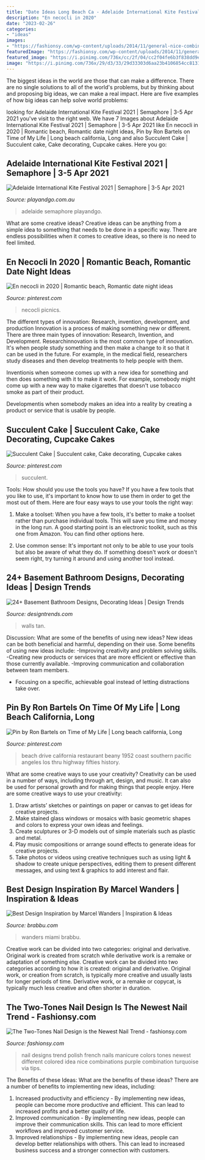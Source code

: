 ```yaml
---
title: "Date Ideas Long Beach Ca - Adelaide International Kite Festival 2021"
description: "En necocli in 2020"
date: "2023-02-26"
categories:
- "ideas"
images:
- "https://fashionsy.com/wp-content/uploads/2014/11/general-nice-combination-purple-mixed-turquoise-two-color-nail-art-design-two-color-nail-polish-designs.jpg"
featuredImage: "https://fashionsy.com/wp-content/uploads/2014/11/general-nice-combination-purple-mixed-turquoise-two-color-nail-art-design-two-color-nail-polish-designs.jpg"
featured_image: "https://i.pinimg.com/736x/cc/2f/04/cc2f04fe6b3f838dd9efa32386b8e337.jpg"
image: "https://i.pinimg.com/736x/29/d3/33/29d33303d6aa23b4106854cc8131c763--long-beach-california-southern-california.jpg"
---
```



The biggest ideas in the world are those that can make a difference. There are no single solutions to all of the world's problems, but by thinking about and proposing big ideas, we can make a real impact. Here are five examples of how big ideas can help solve world problems:

	

		
looking for Adelaide International Kite Festival 2021 | Semaphore | 3-5 Apr 2021 you've visit to the right web. We have 7 Images about Adelaide International Kite Festival 2021 | Semaphore | 3-5 Apr 2021 like En necocli in 2020 | Romantic beach, Romantic date night ideas, Pin by Ron Bartels on Time of My Life | Long beach california, Long and also Succulent Cake | Succulent cake, Cake decorating, Cupcake cakes. Here you go:
		
    
## Adelaide International Kite Festival 2021 | Semaphore | 3-5 Apr 2021

<img loading=lazy src="https://playandgo.com.au/wp-content/uploads/2020/10/kite-festival-630x630.jpg" onerror="this.onerror=null;this.src='https://tse3.mm.bing.net/th?id=OIP.xPzVH3x3dkHb540mDcuCtAHaHa&amp;pid=15.1';" alt="Adelaide International Kite Festival 2021 | Semaphore | 3-5 Apr 2021">

_Source: playandgo.com.au_

>adelaide semaphore playandgo. 

	

What are some creative ideas?
Creative ideas can be anything from a simple idea to something that needs to be done in a specific way. There are endless possibilities when it comes to creative ideas, so there is no need to feel limited.

    
## En Necocli In 2020 | Romantic Beach, Romantic Date Night Ideas

<img loading=lazy src="https://i.pinimg.com/736x/cc/2f/04/cc2f04fe6b3f838dd9efa32386b8e337.jpg" onerror="this.onerror=null;this.src='https://tse4.mm.bing.net/th?id=OIP.BmgGuxq9BvCYtphpmpyMgAHaK_&amp;pid=15.1';" alt="En necocli in 2020 | Romantic beach, Romantic date night ideas">

_Source: pinterest.com_

>necocli picnics. 

	

The different types of innovation: Research, invention, development, and production
Innovation is a process of making something new or different. There are three main types of innovation: Research, Invention, and Development.
Researchinnovation is the most common type of innovation. It's when people study something and then make a change to it so that it can be used in the future. For example, in the medical field, researchers study diseases and then develop treatments to help people with them.

Inventionis when someone comes up with a new idea for something and then does something with it to make it work. For example, somebody might come up with a new way to make cigarettes that doesn't use tobacco smoke as part of their product. 

Developmentis when somebody makes an idea into a reality by creating a product or service that is usable by people.

    
## Succulent Cake | Succulent Cake, Cake Decorating, Cupcake Cakes

<img loading=lazy src="https://i.pinimg.com/originals/88/d1/93/88d1936f7560021ffbb9fd287aff412e.jpg" onerror="this.onerror=null;this.src='https://tse2.mm.bing.net/th?id=OIP.nVk9ehL-GfBMlgJH611TXAHaJ4&amp;pid=15.1';" alt="Succulent Cake | Succulent cake, Cake decorating, Cupcake cakes">

_Source: pinterest.com_

>succulent. 

	

Tools: How should you use the tools you have?
If you have a few tools that you like to use, it's important to know how to use them in order to get the most out of them. Here are four easy ways to use your tools the right way:
1) Make a toolset: When you have a few tools, it's better to make a toolset rather than purchase individual tools. This will save you time and money in the long run. A good starting point is an electronic toolkit, such as this one from Amazon. You can find other options here.

2) Use common sense: It's important not only to be able to use your tools but also be aware of what they do. If something doesn't work or doesn't seem right, try turning it around and using another tool instead.

    
## 24+ Basement Bathroom Designs, Decorating Ideas | Design Trends

<img loading=lazy src="https://images.designtrends.com/wp-content/uploads/2016/02/05064850/Tropical-basement-Bathroom-design.jpg" onerror="this.onerror=null;this.src='https://tse2.mm.bing.net/th?id=OIP.yBownYiK7gCo4mICwDnC1QHaJ6&amp;pid=15.1';" alt="24+ Basement Bathroom Designs, Decorating Ideas | Design Trends">

_Source: designtrends.com_

>walls tan. 

	

Discussion: What are some of the benefits of using new ideas?
New ideas can be both beneficial and harmful, depending on their use. Some benefits of using new ideas include: 
-Improving creativity and problem solving skills.
-Creating new products or services that are more efficient or effective than those currently available.
-Improving communication and collaboration between team members. 
- Focusing on a specific, achievable goal instead of letting distractions take over.

    
## Pin By Ron Bartels On Time Of My Life | Long Beach California, Long

<img loading=lazy src="https://i.pinimg.com/736x/29/d3/33/29d33303d6aa23b4106854cc8131c763--long-beach-california-southern-california.jpg" onerror="this.onerror=null;this.src='https://tse1.mm.bing.net/th?id=OIP.MXUjUxNJdQEwKpLPQ4GMrQHaFP&amp;pid=15.1';" alt="Pin by Ron Bartels on Time of My Life | Long beach california, Long">

_Source: pinterest.com_

>beach drive california restaurant beany 1952 coast southern pacific angeles los thru highway fifties history. 

	

What are some creative ways to use your creativity?
Creativity can be used in a number of ways, including through art, design, and music. It can also be used for personal growth and for making things that people enjoy. Here are some creative ways to use your creativity: 
1. Draw artists’ sketches or paintings on paper or canvas to get ideas for creative projects. 
2. Make stained glass windows or mosaics with basic geometric shapes and colors to express your own ideas and feelings. 
3. Create sculptures or 3-D models out of simple materials such as plastic and metal. 
4. Play music compositions or arrange sound effects to generate ideas for creative projects. 
5. Take photos or videos using creative techniques such as using light & shadow to create unique perspectives, editing them to present different messages, and using text & graphics to add interest and flair.

    
## Best Design Inspiration By Marcel Wanders | Inspiration &amp; Ideas

<img loading=lazy src="https://www.brabbu.com/en/inspiration-and-ideas/wp-content/uploads/2015/08/Best-Design-Inspirations-Marcel-Wanders_-Mondrian-South-Beach-Miami-6.jpg" onerror="this.onerror=null;this.src='https://tse2.mm.bing.net/th?id=OIP.7137N--2nwR6fvOnyInK_QHaJ3&amp;pid=15.1';" alt="Best Design Inspiration by Marcel Wanders | Inspiration &amp; Ideas">

_Source: brabbu.com_

>wanders miami brabbu. 

	

Creative work can be divided into two categories: original and derivative. Original work is created from scratch while derivative work is a remake or adaptation of something else.
Creative work can be divided into two categories according to how it is created: original and derivative. Original work, or creation from scratch, is typically more creative and usually lasts for longer periods of time. Derivative work, or a remake or copycat, is typically much less creative and often shorter in duration.

    
## The Two-Tones Nail Design Is The Newest Nail Trend - Fashionsy.com

<img loading=lazy src="https://fashionsy.com/wp-content/uploads/2014/11/general-nice-combination-purple-mixed-turquoise-two-color-nail-art-design-two-color-nail-polish-designs.jpg" onerror="this.onerror=null;this.src='https://tse4.mm.bing.net/th?id=OIP.U0yFxEwoZTl8q7xES1sv1AHaJQ&amp;pid=15.1';" alt="The Two-Tones Nail Design is the Newest Nail Trend - fashionsy.com">

_Source: fashionsy.com_

>nail designs trend polish french nails manicure colors tones newest different colored idea nice combinations purple combination turquoise via tips. 

	

The Benefits of these Ideas: What are the benefits of these ideas?
There are a number of benefits to implementing new ideas, including: 
1. Increased productivity and efficiency - By implementing new ideas, people can become more productive and efficient. This can lead to increased profits and a better quality of life. 
2. Improved communication - By implementing new ideas, people can improve their communication skills. This can lead to more efficient workflows and improved customer service. 
3. Improved relationships - By implementing new ideas, people can develop better relationships with others. This can lead to increased business success and a stronger connection with customers.

